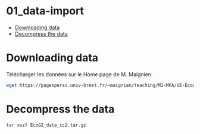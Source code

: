 01\_data-import
================

  - [Downloading data](#downloading-data)
  - [Decompress the data](#decompress-the-data)

# Downloading data

Télécharger les données sur le Home page de M. Maignien.

``` bash
wget https://pagesperso.univ-brest.fr/~maignien/teaching/M1-MFA/UE-Ecogenomique2/EcoG2_data_cc2.tar.gz
```

# Decompress the data

``` bash
tar xvzf EcoG2_data_cc2.tar.gz
```
